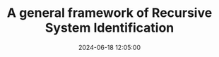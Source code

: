 ---
layout: post
title: A general framework of Recursive System Identification
date: 2024-06-18 12:05:00
description: 
tags: recursive_sysid
categories: control
---